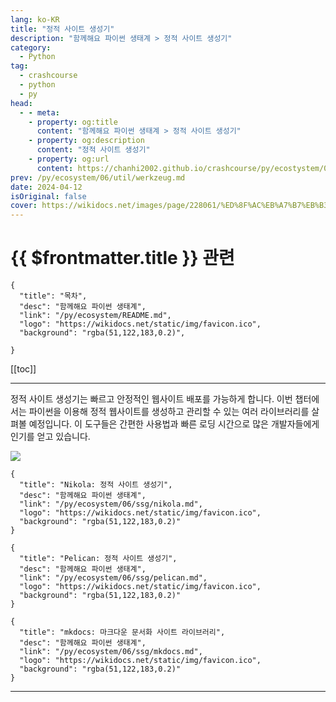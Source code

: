 ```yaml
---
lang: ko-KR
title: "정적 사이트 생성기"
description: "함께해요 파이썬 생태계 > 정적 사이트 생성기"
category:
  - Python
tag: 
  - crashcourse
  - python
  - py
head:
  - - meta:
    - property: og:title
      content: "함께해요 파이썬 생태계 > 정적 사이트 생성기"
    - property: og:description
      content: "정적 사이트 생성기"
    - property: og:url
      content: https://chanhi2002.github.io/crashcourse/py/ecostystem/05/util/
prev: /py/ecosystem/06/util/werkzeug.md
date: 2024-04-12
isOriginal: false
cover: https://wikidocs.net/images/page/228061/%ED%8F%AC%EB%A7%B7%EB%B3%80%ED%99%98%EC%A0%95%EC%A0%81_%EC%82%AC%EC%9D%B4%ED%8A%B8_%EC%83%9D%EC%84%B1_%EA%B4%80%EB%A0%A8_%EC%84%B9%EC%85%98.jpg
---
```


# {{ $frontmatter.title }} 관련

```component VPCard
{
  "title": "목차",
  "desc": "함께해요 파이썬 생태계",
  "link": "/py/ecosystem/README.md",
  "logo": "https://wikidocs.net/static/img/favicon.ico",
  "background": "rgba(51,122,183,0.2)",
  
}
```

[[toc]]

---

<SiteInfo
  name="정적 사이트 생성기 | WikiDocs"
  desc="함께해요 파이썬 생태계"
  url="https://wikidocs.net/228061"
  logo="https://wikidocs.net/static/img/favicon.ico"
  preview="https://wikidocs.net/images/page/228061/%ED%8F%AC%EB%A7%B7%EB%B3%80%ED%99%98%EC%A0%95%EC%A0%81_%EC%82%AC%EC%9D%B4%ED%8A%B8_%EC%83%9D%EC%84%B1_%EA%B4%80%EB%A0%A8_%EC%84%B9%EC%85%98.jpg"/>

정적 사이트 생성기는 빠르고 안정적인 웹사이트 배포를 가능하게 합니다. 이번 챕터에서는 파이썬을 이용해 정적 웹사이트를 생성하고 관리할 수 있는 여러 라이브러리를 살펴볼 예정입니다. 이 도구들은 간편한 사용법과 빠른 로딩 시간으로 많은 개발자들에게 인기를 얻고 있습니다.

![](https://wikidocs.net/images/page/228061/%ED%8F%AC%EB%A7%B7%EB%B3%80%ED%99%98%EC%A0%95%EC%A0%81_%EC%82%AC%EC%9D%B4%ED%8A%B8_%EC%83%9D%EC%84%B1_%EA%B4%80%EB%A0%A8_%EC%84%B9%EC%85%98.jpg)

```component VPCard
{
  "title": "Nikola: 정적 사이트 생성기",
  "desc": "함께해요 파이썬 생태계",
  "link": "/py/ecosystem/06/ssg/nikola.md",
  "logo": "https://wikidocs.net/static/img/favicon.ico",
  "background": "rgba(51,122,183,0.2)"
}
```

```component VPCard
{
  "title": "Pelican: 정적 사이트 생성기",
  "desc": "함께해요 파이썬 생태계",
  "link": "/py/ecosystem/06/ssg/pelican.md",
  "logo": "https://wikidocs.net/static/img/favicon.ico",
  "background": "rgba(51,122,183,0.2)"
}
```

```component VPCard
{
  "title": "mkdocs: 마크다운 문서화 사이트 라이브러리",
  "desc": "함께해요 파이썬 생태계",
  "link": "/py/ecosystem/06/ssg/mkdocs.md",
  "logo": "https://wikidocs.net/static/img/favicon.ico",
  "background": "rgba(51,122,183,0.2)"
}
```

---

<TagLinks />
